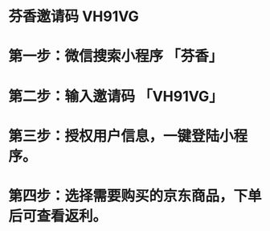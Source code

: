 # 芬香邀请码 VH91VG

# 第一步：微信搜索小程序 「芬香」

# 第二步：输入邀请码 「VH91VG」

# 第三步：授权用户信息，一键登陆小程序。

# 第四步：选择需要购买的京东商品，下单后可查看返利。
